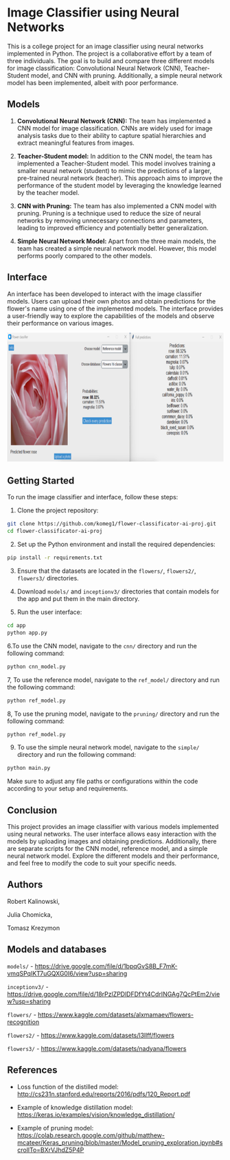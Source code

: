 # Image Classifier using Neural Networks

This is a college project for an image classifier using neural networks implemented in Python. The project is a collaborative effort by a team of three individuals. The goal is to build and compare three different models for image classification: Convolutional Neural Network (CNN), Teacher-Student model, and CNN with pruning. Additionally, a simple neural network model has been implemented, albeit with poor performance.

## Models

1. **Convolutional Neural Network (CNN):** The team has implemented a CNN model for image classification. CNNs are widely used for image analysis tasks due to their ability to capture spatial hierarchies and extract meaningful features from images.

2. **Teacher-Student model:** In addition to the CNN model, the team has implemented a Teacher-Student model. This model involves training a smaller neural network (student) to mimic the predictions of a larger, pre-trained neural network (teacher). This approach aims to improve the performance of the student model by leveraging the knowledge learned by the teacher model.

3. **CNN with Pruning:** The team has also implemented a CNN model with pruning. Pruning is a technique used to reduce the size of neural networks by removing unnecessary connections and parameters, leading to improved efficiency and potentially better generalization.

4. **Simple Neural Network Model:** Apart from the three main models, the team has created a simple neural network model. However, this model performs poorly compared to the other models.

## Interface

An interface has been developed to interact with the image classifier models. Users can upload their own photos and obtain predictions for the flower's name using one of the implemented models. The interface provides a user-friendly way to explore the capabilities of the models and observe their performance on various images.

<img src="https://github.com/komeg1/flower-classificator-ai-proj/blob/main/images/1.png" width="600" height="300"/>

## Getting Started

To run the image classifier and interface, follow these steps:

1. Clone the project repository:

```bash
git clone https://github.com/komeg1/flower-classificator-ai-proj.git
cd flower-classificator-ai-proj
```

2. Set up the Python environment and install the required dependencies:

```bash
pip install -r requirements.txt
```

3. Ensure that the datasets are located in the `flowers/`, `flowers2/`, `flowers3/` directories.

4. Download `models/` and `inceptionv3/` directories that contain models for the app and put them in the main directory.

5. Run the user interface:

```bash
cd app
python app.py
```


6.To use the CNN model, navigate to the `cnn/` directory and run the following command:

```bash
python cnn_model.py
```

7, To use the reference model, navigate to the `ref_model/` directory and run the following command:

```bash
python ref_model.py
```

8, To use the pruning model, navigate to the `pruning/` directory and run the following command:

```bash
python ref_model.py
```
9. To use the simple neural network model, navigate to the `simple/` directory and run the following command:

```bash
python main.py
```

Make sure to adjust any file paths or configurations within the code according to your setup and requirements.

## Conclusion

This project provides an image classifier with various models implemented using neural networks. The user interface allows easy interaction with the models by uploading images and obtaining predictions. Additionally, there are separate scripts for the CNN model, reference model, and a simple neural network model. Explore the different models and their performance, and feel free to modify the code to suit your specific needs.

## Authors

Robert Kalinowski,

Julia Chomicka,

Tomasz Krezymon

## Models and databases
`models/` - https://drive.google.com/file/d/1bpqGvS8B_F7mK-vmqSPqIKT7uGQXG0I6/view?usp=sharing

`inceptionv3/` - https://drive.google.com/file/d/18rPzlZPDlDFDfYt4CdrINGAg7QcPtEm2/view?usp=sharing

`flowers/` - https://www.kaggle.com/datasets/alxmamaev/flowers-recognition

`flowers2/` - https://www.kaggle.com/datasets/l3llff/flowers

`flowers3/` - https://www.kaggle.com/datasets/nadyana/flowers

## References
- Loss function of the distilled model:
http://cs231n.stanford.edu/reports/2016/pdfs/120_Report.pdf

- Example of knowledge distillation model:
https://keras.io/examples/vision/knowledge_distillation/

- Example of pruning model:
https://colab.research.google.com/github/matthew-mcateer/Keras_pruning/blob/master/Model_pruning_exploration.ipynb#scrollTo=BXrVJhdZ5P4P
